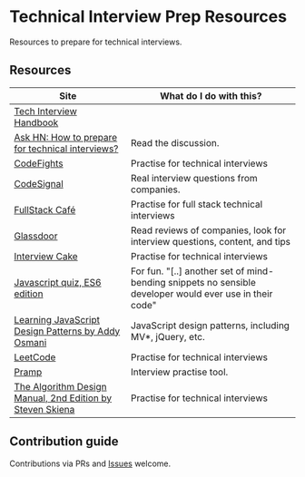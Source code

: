 # Technical Interview Prep Resources

Resources to prepare for technical interviews. 

## Resources

| Site | What do I do with this? | 
| ------------- |-------------| 
| [Tech Interview Handbook](https://github.com/yangshun/tech-interview-handbook) | |
| [Ask HN: How to prepare for technical interviews?](https://news.ycombinator.com/item?id=9170179) | Read the discussion. | 
| [CodeFights](https://codefights.com/) | Practise for technical interviews |
| [CodeSignal](https://codesignal.com/) | Real interview questions from companies. |
| [FullStack Café](https://www.fullstack.cafe/) | Practise for full stack technical interviews |
| [Glassdoor](https://www.glassdoor.com/) | Read reviews of companies, look for interview questions, content, and tips | 
| [Interview Cake](https://www.interviewcake.com/) | Practise for technical interviews | 
| [Javascript quiz, ES6 edition](http://perfectionkills.com/javascript-quiz-es6/) | For fun. "[..] another set of mind-bending snippets no sensible developer would ever use in their code" |
| [Learning JavaScript Design Patterns by Addy Osmani](https://addyosmani.com/resources/essentialjsdesignpatterns/book/) | JavaScript design patterns, including MV*, jQuery, etc. | 
| [LeetCode](https://leetcode.com/) | Practise for technical interviews | 
| [Pramp](https://www.pramp.com/#/) | Interview practise tool. | 
| [The Algorithm Design Manual, 2nd Edition by Steven Skiena](http://www.algorist.com/) | Practise for technical interviews |

## Contribution guide

Contributions via PRs and [Issues](https://github.com/zky829/tech-interview-prep/issues) welcome. 
